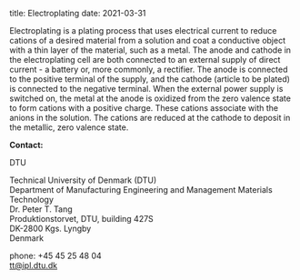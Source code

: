 title: Electroplating
date: 2021-03-31

Electroplating is a plating process that uses electrical current to reduce cations of a desired material from a solution and coat a conductive object with a thin layer of the material, such as a metal. 
The anode and cathode in the electroplating cell are both connected to an external supply of direct current - a battery or, more commonly, a rectifier. The anode is connected to the positive terminal of the supply, and the cathode (article to be plated) is connected to the negative terminal. When the external power supply is switched on, the metal at the anode is oxidized from the zero valence state to form cations with a positive charge. These cations associate with the anions in the solution. The cations are reduced at the cathode to deposit in the metallic, zero valence state.
<!--break-->
__Contact:__

DTU

Technical University of Denmark (DTU)   
Department of Manufacturing Engineering and Management
Materials Technology  
Dr. Peter T. Tang  
Produktionstorvet, DTU, building 427S  
DK-2800 Kgs. Lyngby  
Denmark

phone: +45 45 25 48 04  
tt@ipl.dtu.dk